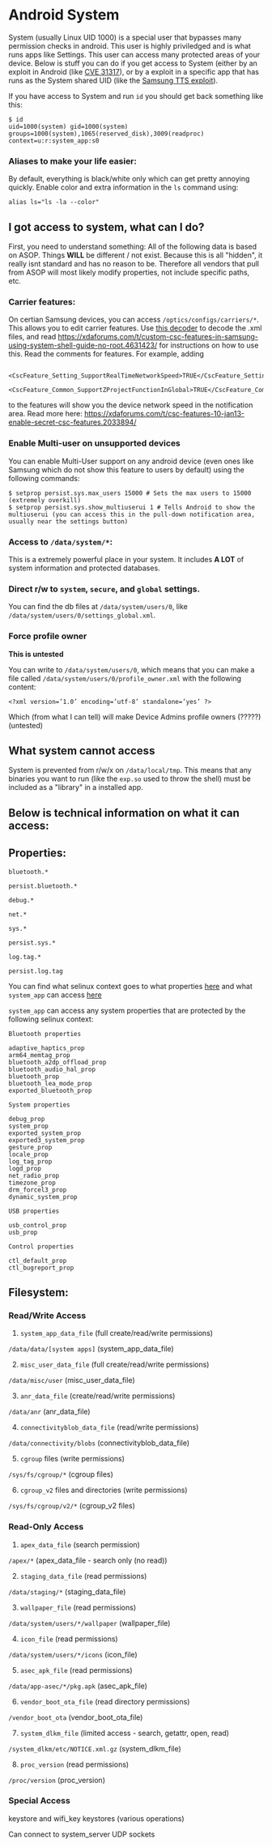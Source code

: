 # Android System
System (usually Linux UID 1000) is a special user that bypasses many permission checks in android. This user is highly priviledged and is what runs apps like Settings. This user can access many protected areas of your device. Below is stuff you can do if you get access to System (either by an exploit in Android (like [CVE 31317](https://github.com/oddbyte/CVE-2024-31317)), or by a exploit in a specific app that has runs as the System shared UID (like the [Samsung TTS exploit](https://www.google.com/search?q=samsung+tts+shell)).

If you have access to System and run `id` you should get back something like this:
```
$ id
uid=1000(system) gid=1000(system) groups=1000(system),1065(reserved_disk),3009(readproc) context=u:r:system_app:s0
```

### Aliases to make your life easier:
By default, everything is black/white only which can get pretty annoying quickly. Enable color and extra information in the `ls` command using:
```
alias ls="ls -la --color"
```

## I got access to system, what can I do?
First, you need to understand something: All of the following data is based on ASOP. Things **WILL** be different / not exist. Because this is all "hidden", it really isnt standard and has no reason to be. Therefore all vendors that pull from ASOP will most likely modify properties, not include specific paths, etc.

### Carrier features:
On certian Samsung devices, you can access `/optics/configs/carriers/*`. This allows you to edit carrier features. Use [this decoder](https://github.com/fei-ke/OmcTextDecoder) to decode the .xml files, and read https://xdaforums.com/t/custom-csc-features-in-samsung-using-system-shell-guide-no-root.4631423/ for instructions on how to use this. Read the comments for features. For example, adding
```
    <CscFeature_Setting_SupportRealTimeNetworkSpeed>TRUE</CscFeature_Setting_SupportRealTimeNetworkSpeed>
    <CscFeature_Common_SupportZProjectFunctionInGlobal>TRUE</CscFeature_Common_SupportZProjectFunctionInGlobal>
```
to the features will show you the device network speed in the notification area.
Read more here: https://xdaforums.com/t/csc-features-10-jan13-enable-secret-csc-features.2033894/

### Enable Multi-user on unsupported devices
You can enable Multi-User support on any android device (even ones like Samsung which do not show this feature to users by default) using the following commands:
```
$ setprop persist.sys.max_users 15000 # Sets the max users to 15000 (extremely overkill)
$ setprop persist.sys.show_multiuserui 1 # Tells Android to show the multiuserui (you can access this in the pull-down notification area, usually near the settings button)
```

### Access to `/data/system/*`:
This is a extremely powerful place in your system. It includes **A LOT** of system information and protected databases.

### Direct r/w to `system`, `secure`, and `global` settings.
You can find the db files at `/data/system/users/0`, like `/data/system/users/0/settings_global.xml`.

### Force profile owner
**This is untested**

You can write to `/data/system/users/0`, which means that you can make a file called `/data/system/users/0/profile_owner.xml` with the following content:
```
<?xml version=’1.0’ encoding=’utf-8’ standalone=’yes’ ?>
```
Which (from what I can tell) will make Device Admins profile owners (?????) (untested)

## What system cannot access
System is prevented from r/w/x on `/data/local/tmp`. This means that any binaries you want to run (like the `exp.so` used to throw the shell) must be included as a "library" in a installed app.

## Below is technical information on what it can access:
## Properties:
`bluetooth.*`

`persist.bluetooth.*`

`debug.*`

`net.*`

`sys.*`

`persist.sys.*`

`log.tag.*`

`persist.log.tag`

You can find what selinux context goes to what properties [here](https://android.googlesource.com/platform/system/sepolicy/+/main/private/property_contexts) and what `system_app` can access [here](https://android.googlesource.com/platform/system/sepolicy/+/main/private/system_app.te)

`system_app` can access any system properties that are protected by the following selinux context:
```
Bluetooth properties

adaptive_haptics_prop
arm64_memtag_prop
bluetooth_a2dp_offload_prop
bluetooth_audio_hal_prop
bluetooth_prop
bluetooth_lea_mode_prop
exported_bluetooth_prop

System properties

debug_prop
system_prop
exported_system_prop
exported3_system_prop
gesture_prop
locale_prop
log_tag_prop
logd_prop
net_radio_prop
timezone_prop
drm_forcel3_prop
dynamic_system_prop

USB properties

usb_control_prop
usb_prop

Control properties

ctl_default_prop
ctl_bugreport_prop
```

## Filesystem:

### Read/Write Access

1. `system_app_data_file` (full create/read/write permissions)

`/data/data/[system apps]` (system_app_data_file)

2. `misc_user_data_file` (full create/read/write permissions)

`/data/misc/user` (misc_user_data_file)

3. `anr_data_file` (create/read/write permissions)

`/data/anr` (anr_data_file)

4. `connectivityblob_data_file` (read/write permissions)

`/data/connectivity/blobs` (connectivityblob_data_file)

5. `cgroup` files (write permissions)

`/sys/fs/cgroup/*` (cgroup files)

6. `cgroup_v2` files and directories (write permissions)

`/sys/fs/cgroup/v2/*` (cgroup_v2 files)

### Read-Only Access

1. `apex_data_file` (search permission)

`/apex/*` (apex_data_file - search only (no read))

2. `staging_data_file` (read permissions)

`/data/staging/*` (staging_data_file)

3. `wallpaper_file` (read permissions)

`/data/system/users/*/wallpaper` (wallpaper_file)

4. `icon_file` (read permissions)

`/data/system/users/*/icons` (icon_file)

5. `asec_apk_file` (read permissions)

`/data/app-asec/*/pkg.apk` (asec_apk_file)

6. `vendor_boot_ota_file` (read directory permissions)

`/vendor_boot_ota` (vendor_boot_ota_file)

7. `system_dlkm_file` (limited access - search, getattr, open, read)

`/system_dlkm/etc/NOTICE.xml.gz` (system_dlkm_file)

8. `proc_version` (read permissions)

`/proc/version` (proc_version)

### Special Access

keystore and wifi_key keystores (various operations)

Can connect to system_server UDP sockets
